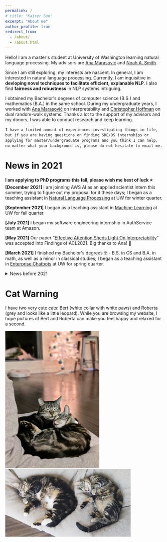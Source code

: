 ```yaml
---
permalink: /
# title: "Kaiser Sun"
excerpt: "About me"
author_profile: true
redirect_from: 
  - /about/
  - /about.html
---
```

Hello! I am a master's student at University of Washington learning natural language processing. My advisors are [Ana Marasović](https://www.anamarasovic.com/) and [Noah A. Smith](https://homes.cs.washington.edu/~nasmith/).

Since I am still exploring, my interests are nascent. In general, I am interested in natural language processing. Currently, I am inquisitive in **devloping novel techniques to facilitate efficient, explanable NLP**. I also find **fairness and robustness** in NLP systems intriguing. 

I obtained my Bachelor's degrees of computer science (B.S.) and mathematics (B.A.) in the same school. During my undergraduate years, I worked with [Ana Marasović](https://www.anamarasovic.com/) on interpretability and [Christopher Hoffman](https://sites.math.washington.edu/~hoffman/) on dual random-walk systems. Thanks a lot to the support of my advisors and my donors, I was able to conduct research and keep learning.

`I have a limited amount of experiences investigating things in life, but if you are having questions on finding SDE/DS internships or applying for master/undergraduate programs and you think I can help, no matter what your background is, please do not hesitate to email me.`

News in 2021
======
**I am applying to PhD programs this fall, please wish me best of luck ⭐**
**[December 2021]** I am joinning AWS AI as an applied scientist intern this summer, trying to figure out my proposal for it these days; I began as a teaching assistant in [Natural Language Processing](https://nasmith.github.io/NLP-winter22/about/) at UW for winter quarter. 

**[September 2021]** I began as a teaching assistant in [Machine Learning](https://courses.cs.washington.edu/courses/csep546/21au/) at UW for fall quarter.

**[July 2021]** I began my software engineering internship in AuthService team at Amazon.

**[May 2021]** Our paper “[Effective Attention Sheds Light On Interpretability](https://arxiv.org/abs/2105.08855)” was accepted into Findings of ACL2021. Big thanks to Ana! 🌻

**[March 2021]** I finished my Bachelor's degrees 🤓 - B.S. in CS and B.A. in math, as well as a minor in classical studies; I began as a teaching assistant in [Enterprise Chatbots](https://courses.cs.washington.edu/courses/csep590b/) at UW for spring quarter.

<details>
  <summary>News before 2021</summary>

  <b>[November 2020]</b> Joined <a href="https://noonum.ai">Noonum</a> as a data scientist intern. <br/>

  <b>[July 2020]</b> I began my software engineering internship in AuthEngine team at Amazon.<br/>
  
  <b>[September 2019]</b> Began a project on dual random-walk systems with Professor <a href="https://sites.math.washington.edu/~hoffman/">Christopher Hoffman</a> at Washington Experimental Mathematics Lab. <br/>

  <b>[July 2019]</b> Began my internship at National Oceanic & Atmospheric Administration (NOAA) mentored by Dr. Jason Cope. <br/>
</details>


Cat Warning
======
I have two very cute cats: Bert (white collar with white paws) and Roberta (grey and looks like a little leopard). While you are browsing my website, I hope pictures of Bert and Roberta can make you feel happy and relaxed for a second.

<img src="../images/photos/SnugglingBertRoberta.jpg" alt="bertRoberta1" width="300"/>
<img src="../images/photos/BertRoberta.jpg" alt="bertRoberta" width="400"/>

